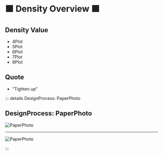# 🟩 Density Overview 🟩

## Density Value
- 4Plot
- 5Plot
- 6Plot
- 7Plot
- 8Plot

## Quote

- "Tighten up"




::: details DesignProcess: PaperPhoto

## DesignProcess: PaperPhoto

![PaperPhoto](/Paper_BetaQuote.jpg)

---

![PaperPhoto](/Paper_BetaQuote2.jpg)

:::